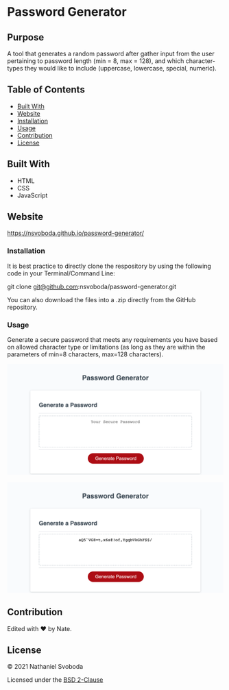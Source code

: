 # Password Generator

## Purpose

A tool that generates a random password after gather input from the user pertaining to password length (min = 8, max = 128), and which character-types they would like to include (uppercase, lowercase, special, numeric).

## Table of Contents
- [Built With](#built-with)
- [Website](#website)
- [Installation](#installation)
- [Usage](#usage)
- [Contribution](#contribution)
- [License](#license)

## Built With

* HTML
* CSS
* JavaScript

## Website

https://nsvoboda.github.io/password-generator/

### Installation

It is best practice to directly clone the respository by using the following code in your Terminal/Command Line:

git clone git@github.com:nsvoboda/password-generator.git

You can also download the files into a .zip directly from the GitHub repository.

### Usage

Generate a secure password that meets any requirements you have based on allowed character type or limitations (as long as they are within the parameters of min=8 characters, max=128 characters).

![screenshot of the site's hero section](./Assets/Screenshots/pre-password.png)

![screenshot of the site's main content section](./Assets/Screenshots/post-password.png)

## Contribution
Edited with ❤️ by Nate.

## License

&copy; 2021 Nathaniel Svoboda

Licensed under the [BSD 2-Clause](LICENSE.txt)